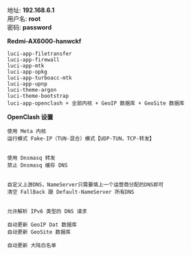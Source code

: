 地址: **192.168.6.1**<br>
用户名: **root**<br>
密码: **password**


**Redmi-AX6000-hanwckf**
```
luci-app-filetransfer
luci-app-firewall
luci-app-mtk
luci-app-opkg
luci-app-turboacc-mtk
luci-app-upnp
luci-theme-argon
luci-theme-bootstrap
luci-app-openclash + 全部内核 + GeoIP 数据库 + GeoSite 数据库
```

**OpenClash 设置**
```
使用 Meta 内核
运行模式 Fake-IP（TUN-混合）模式【UDP-TUN，TCP-转发】


使用 Dnsmasq 转发
禁止 Dnsmasq 缓存 DNS


自定义上游DNS，NameServer只需要填上一个运营商分配的DNS即可
清空 FallBack 跟 Default-NameServer 所有DNS


允许解析 IPv6 类型的 DNS 请求

自动更新 GeoIP Dat 数据库
自动更新 GeoSite 数据库

自动更新 大陆白名单
```

